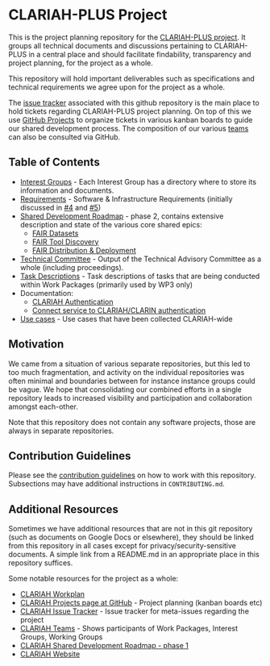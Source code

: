 # CLARIAH-PLUS Project

This is the project planning repository for the [CLARIAH-PLUS
project](https://clariah.nl).  It groups all technical documents and
discussions pertaining to CLARIAH-PLUS in a central place and should facilitate
findability, transparency and project planning, for the project as a whole.

This repository will hold important deliverables such as specifications and technical
requirements we agree upon for the project as a whole.

The [issue tracker](https://github.com/CLARIAH/clariah-plus/issues) associated with this github repository is the main place to
hold tickets regarding CLARIAH-PLUS project planning. On top of this we use
[GitHub Projects](https://github.com/orgs/CLARIAH/projects?type=beta) to organize tickets in various kanban boards to guide our
shared development process. The composition of our various [teams](https://github.com/orgs/CLARIAH/teams) can also be
consulted via GitHub.

## Table of Contents

* [Interest Groups](interest-groups/) - Each Interest Group has a directory where to store its information and documents.
* [Requirements](https://github.com/CLARIAH/clariah-plus/tree/main/requirements) - Software & Infrastructure Requirements (initially discussed in [#4](https://github.com/CLARIAH/clariah-plus/issues/4) and [#5](https://github.com/CLARIAH/clariah-plus/pull/5))
* [Shared Development Roadmap](shared-development-roadmap) - phase 2, contains extensive description and state of the
    various core shared epics:
    * [FAIR Datasets](shared-development-roadmap/epics/fair-datasets.md)
    * [FAIR Tool Discovery](shared-development-roadmap/epics/fair-tool-discovery.md)
    * [FAIR Distribution & Deployment](shared-development-roadmap/epics/fair-distribution-and-deployment.md)
* [Technical Committee](technical-committee/) -  Output of the Technical Advisory Committee as a whole (including proceedings).
* [Task Descriptions](task-descriptions/) - Task descriptions of tasks that are being conducted within Work Packages (primarily used by WP3 only)
* Documentation:
    * [CLARIAH Authentication](interest-groups/devops/docs/authentication/authentication_clariah_nl.md)
    * [Connect service to CLARIAH/CLARIN authentication](interest-groups/devops/docs/authentication/CLARIAH_service_authentication_flow.md)
* [Use cases](use-cases/) - Use cases that have been collected CLARIAH-wide

## Motivation

We came from a situation of various separate repositories, but this led to too
much fragmentation, and activity on the individual repositories was often
minimal and boundaries between for instance instance groups could be vague.  We
hope that consolidating our combined efforts in a single repository leads to
increased visibility and participation and collaboration amongst each-other.

Note that this repository does not contain any software projects, those are
always in separate repositories.

## Contribution Guidelines

Please see the [contribution guidelines](CONTRIBUTING.md) on how to work with
this repository. Subsections may have additional instructions in
``CONTRIBUTING.md``.

## Additional Resources

Sometimes we have additional resources that are not in this git repository
(such as documents on Google Docs or elsewhere), they should be linked from
this repository in all cases except for privacy/security-sensitive documents. A
simple link from a README.md in an appropriate place in this repository
suffices.

Some notable resources for the project as a whole:

* [CLARIAH Workplan](https://docs.google.com/spreadsheets/d/1WTbtA20vpKz5Oo_EnDYe1xNhRpR24mr0eESPa49jALg/edit#gid=151792289)
* [CLARIAH Projects page at GitHub](https://github.com/orgs/CLARIAH/projects/?type=beta) - Project planning (kanban boards etc)
* [CLARIAH Issue Tracker](https://github.com/CLARIAH/clariah-plus/issues) - Issue tracker for meta-issues regarding the project
* [CLARIAH Teams](https://github.com/orgs/CLARIAH/teams) - Shows participants of Work Packages, Interest Groups, Working
    Groups
* [CLARIAH Shared Development Roadmap - phase 1](https://docs.google.com/document/d/1dCTK5w9jJRKIQuQ9t_xl7YbTtFljLoLTNT3C2EEIPtg/edit)
* [CLARIAH Website](https://clariah.nl)





